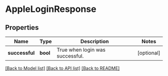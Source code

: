 # AppleLoginResponse

## Properties
Name | Type | Description | Notes
------------ | ------------- | ------------- | -------------
**successful** | **bool** | True when login was successful. | [optional] 

[[Back to Model list]](../README.md#documentation-for-models) [[Back to API list]](../README.md#documentation-for-api-endpoints) [[Back to README]](../README.md)


